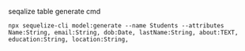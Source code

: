 seqalize table generate cmd

```
npx sequelize-cli model:generate --name Students --attributes Name:String, email:String, dob:Date, lastName:String, about:TEXT, education:String, location:String,

```

